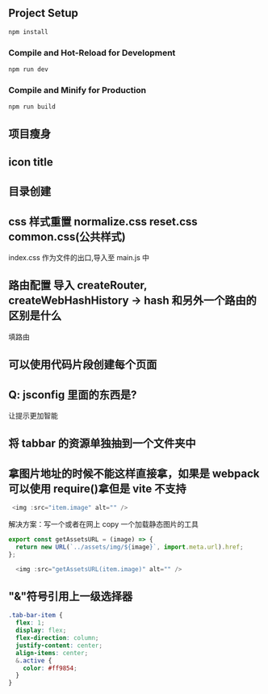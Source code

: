 ## Project Setup

```sh
npm install
```

### Compile and Hot-Reload for Development

```sh
npm run dev
```

### Compile and Minify for Production

```sh
npm run build
```

## 项目瘦身

## icon title

## 目录创建

## css 样式重置 normalize.css reset.css common.css(公共样式)

index.css 作为文件的出口,导入至 main.js 中

## 路由配置 导入 createRouter, createWebHashHistory -> hash 和另外一个路由的区别是什么

填路由

## 可以使用代码片段创建每个页面

## Q: jsconfig 里面的东西是?

让提示更加智能

## 将 tabbar 的资源单独抽到一个文件夹中

## 拿图片地址的时候不能这样直接拿，如果是 webpack 可以使用 require()拿但是 vite 不支持

```js
 <img :src="item.image" alt="" />
```

解决方案：写一个或者在网上 copy 一个加载静态图片的工具

```js
export const getAssetsURL = (image) => {
  return new URL(`../assets/img/${image}`, import.meta.url).href;
};
```

```js
  <img :src="getAssetsURL(item.image)" alt="" />
```

## "&"符号引用上一级选择器

```css
.tab-bar-item {
  flex: 1;
  display: flex;
  flex-direction: column;
  justify-content: center;
  align-items: center;
  &.active {
    color: #ff9854;
  }
}
```
